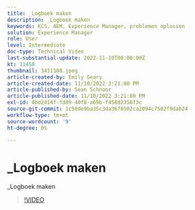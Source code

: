 ```yaml
---
title: _Logboek maken
description: _Logboek maken
keywords: KCS, AEM, Experience Manager, problemen oplossen
solution: Experience Manager
role: User
level: Intermediate
doc-type: Technical Video
last-substantial-update: 2022-11-10T00:00:00Z
kt: 11458
thumbnail: 3411108.jpeg
article-created-by: Emily Geary
article-created-date: 11/10/2022 3:21:00 PM
article-published-by: Sean Schnoor
article-published-date: 11/10/2022 3:21:00 PM
exl-id: 0bd2414f-fd89-40f8-a69b-f458d2358f3c
source-git-commit: 1c50de9ba35c3da36f6502ca2094c7502f9dab24
workflow-type: tm+mt
source-wordcount: '9'
ht-degree: 0%

---
```


# _Logboek maken

_Logboek maken

>[!VIDEO](https://video.tv.adobe.com/v/3411108/?quality=12&learn=on)
